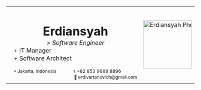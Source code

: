 <table style="width: 100%; border-collapse: collapse; background-color: [[f3f8ff]]">
	<tr>
		<td style="max-width: 100%; white-space:nowrap; padding-left: 20px; border-color: [[f3f8ff]];  ">
			<div style="margin-bottom: 5px;">
				<h1 style="margin-bottom: 1px; text-align: center">Erdiansyah</h1>
				<p style=
				"margin-top: 1px; margin-bottom: 0px; text-align: center; ">&gt;
				<i style="color: [[686a6d]]">Software Engineer</i></p>
				<p style="margin-top: 1px; margin-bottom: 0px">
				+ IT Manager</p>
				<p style="margin-top: 1px; margin-bottom: 0px">
				+ Software Architect</p>
			</div>
			<div style="display: table-row;">
				<div style=
				"display: table-cell; width: 70%; border-bottom: solid [[1F5AAD]]; vertical-align: top">
					<p style="margin-bottom: 6px;  font-size: 12">⌖ Jakarta,
					Indonesia</p>
				</div>
				<div style="display: table-cell; width: 1%;">
				</div>
				<div style=
				"display: table-cell; width: 280px; border-bottom: solid [[1F5AAD]]; vertical-align: bottom; font-size: 12">
					<p style="margin-bottom: 0px"> 📞 +62 853 9688
					8896</p>
					<p style=
					"margin-top: 1px; margin-bottom: 6px">
					📧 erdivartanovich@gmail.com</p>
				</div>
			</div>
		</td>
		<td style="white-space:nowrap; border-color: [[f3f8ff]]; "><img src=
		"https://lh3.googleusercontent.com/pw/AMWts8DAbb6UGqqe1SbBFBCcQDJyfh2JvUpaabkKj3tYlG8v9fFQiWWletU8DOQj4auGHNkjVINChMFUIHBkEs4R6qB-HYxCk7CvymYx0Vpji_o3xFxvBSv_nJtYVP5IUwc6QWe3V5Cpigw4DfoN2X4hLy4c=w788-h903-no?authuser=0"
		alt="Erdiansyah Photo" width="130"></td>
	</tr>
</table>
